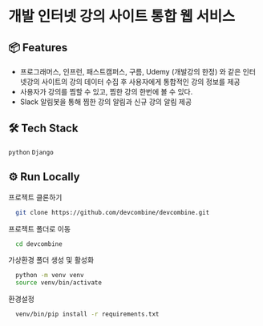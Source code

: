 
# 개발 인터넷 강의 사이트 통합 웹 서비스





## 📦  Features
* 프로그래머스, 인프런, 패스트캠퍼스, 구름, Udemy (개발강의 한정) 와 같은 인터넷강의 사이트의 강의 데이터 수집 후 사용자에게 통합적인 강의 정보를 제공 
* 사용자가 강의를 찜할 수 있고, 찜한 강의 한번에 볼 수 있다.
* Slack 알림봇을 통해 찜한 강의 알림과 신규 강의 알림 제공



## 🛠️ Tech Stack

`python` `Django`


## ⚙️ Run Locally

프로젝트 클론하기

```bash
  git clone https://github.com/devcombine/devcombine.git
```

프로젝트 폴더로 이동

```bash
  cd devcombine
```

가상환경 폴더 생성 및 활성화

```bash
  python -m venv venv
  source venv/bin/activate
```

환경설정

```bash
  venv/bin/pip install -r requirements.txt
```

